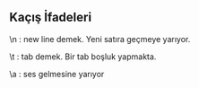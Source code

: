 ## Kaçış İfadeleri
\n : new line demek. Yeni satıra geçmeye yarıyor.

\t : tab demek. Bir tab boşluk yapmakta.

\a : ses gelmesine yarıyor

